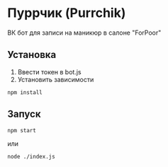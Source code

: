 # Пуррчик (Purrchik)

ВК бот для записи на маникюр в салоне "ForPoor"

## Установка
1. Ввести токен в bot.js
2. Установить зависимости
```
npm install
```

## Запуск
```
npm start
```
или
```
node ./index.js
```
